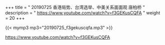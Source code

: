 +++
title = " 20190725 香港局势、台湾选举、中美关系面面观 唐柏桥 "
description = " https://www.youtube.com/watch?v=f3GEKusCQFA "
weight = 20
+++

{{< mymp3 mp3="20190725_f3gekuscqfa.mp3" >}}

https://www.youtube.com/watch?v=f3GEKusCQFA
